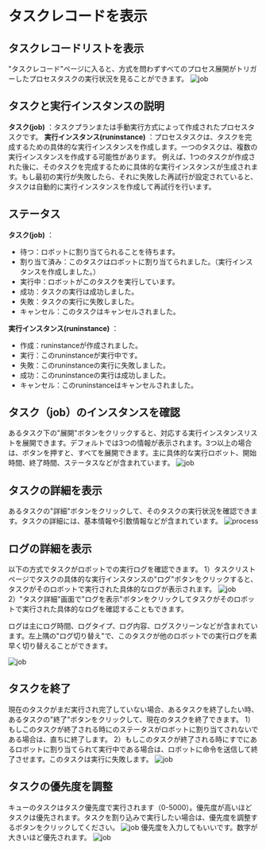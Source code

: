 # タスクレコードを表示

## タスクレコードリストを表示
"タスクレコード"ページに入ると、方式を問わずすべてのプロセス展開がトリガーしたプロセスタスクの実行状況を見ることができます。
![job](https://docimages.blob.core.chinacloudapi.cn/images/Console/job/V3joblist1.png)

## タスクと実行インスタンスの説明

**タスク(job)** ：タスクプランまたは手動実行方式によって作成されたプロセスタスクです。
**実行インスタンス(runinstance)** ：プロセスタスクは、タスクを完成するための具体的な実行インスタンスを作成します。一つのタスクは、複数の実行インスタンスを作成する可能性があります。
例えば、1つのタスクが作成された後に、そのタスクを完成するために具体的な実行インスタンスが生成されます。もし最初の実行が失敗したら、それに失敗した再試行が設定されていると、タスクは自動的に実行インスタンスを作成して再試行を行います。

## ステータス
**タスク(job)** ：
- 待つ：ロボットに割り当てられることを待ちます。
- 割り当て済み：このタスクはロボットに割り当てられました。（実行インスタンスを作成しました。）
- 実行中：ロボットがこのタスクを実行しています。
- 成功：タスクの実行は成功しました。
- 失敗：タスクの実行に失敗しました。
- キャンセル：このタスクはキャンセルされました。

**実行インスタンス(runinstance)** ：
- 作成：runinstanceが作成されました。
- 実行：このruninstanceが実行中です。
- 失敗：このruninstanceの実行に失敗しました。
- 成功：このruninstanceの実行は成功しました。
- キャンセル：このruninstanceはキャンセルされました。


## タスク（job）のインスタンスを確認

あるタスク下の"展開"ボタンをクリックすると、対応する実行インスタンスリストを展開できます。デフォルトでは3つの情報が表示されます。3つ以上の場合は、ボタンを押すと、すべてを展開できます。主に具体的な実行ロボット、開始時間、終了時間、ステータスなどが含まれています。
![job](https://docimages.blob.core.chinacloudapi.cn/images/Console/job/V3joblist2.png)

## タスクの詳細を表示
あるタスクの"詳細"ボタンをクリックして、そのタスクの実行状況を確認できます。タスクの詳細には、基本情報や引数情報などが含まれています。
![process](https://docimages.blob.core.chinacloudapi.cn/images/Console/process/V3workflow17.png)

## ログの詳細を表示
以下の方式でタスクがロボットでの実行ログを確認できます。
1）タスクリストページでタスクの具体的な実行インスタンスの"ログ"ボタンをクリックすると、タスクがそのロボットで実行された具体的なログが表示されます。
![job](https://docimages.blob.core.chinacloudapi.cn/images/Console/process/V3workflow18.png)
2）"タスク詳細"画面で"ログを表示"ボタンをクリックしてタスクがそのロボットで実行された具体的なログを確認することもできます。

ログは主にログ時間、ログタイプ、ログ内容、ログスクリーンなどが含まれています。左上隅の"ログ切り替え"で、このタスクが他のロボットでの実行ログを素早く切り替えることができます。

![job](https://docimages.blob.core.chinacloudapi.cn/images/Console/process/V3workflow19.png)
## タスクを終了
現在のタスクがまだ実行され完了していない場合、あるタスクを終了したい時、あるタスクの"終了"ボタンをクリックして、現在のタスクを終了できます。
1）もしこのタスクが終了される時にのステータスがロボットに割り当てされないである場合は、直ちに終了します。
2）もしこのタスクが終了される時にすでにあるロボットに割り当てられて実行中である場合は、ロボットに命令を送信して終了させます。このタスクは実行に失敗します。
![job](https://docimages.blob.core.chinacloudapi.cn/images/Console/process/V3workflow20.png)

## タスクの優先度を調整
キューのタスクはタスク優先度で実行されます（0-5000）。優先度が高いほどタスクは優先されます。タスクを割り込みで実行したい場合は、優先度を調整するボタンをクリックしてください。
![job](https://docimages.blob.core.chinacloudapi.cn/images/Console/process/V3workflow21.png)
優先度を入力してもいいです。数字が大きいほど優先されます。
![job](https://docimages.blob.core.chinacloudapi.cn/images/Console/process/V3workflow22.png)
